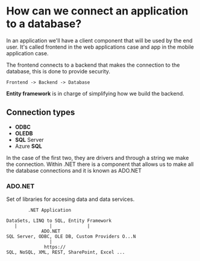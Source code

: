 # How can we connect an application to a database?

In an application we'll have a client component that will be used by the end user. It's called frontend in the web applications case and app in the mobile application case.

The frontend connects to a backend that makes the connection to the database, this is done to provide security.

```
Frontend -> Backend -> Database
```

**Entity framework** is in charge of simplifying how we build the backend.

## Connection types

* **ODBC**
* **OLEDB**
* **SQL** Server
* Azure **SQL**

In the case of the first two, they are drivers and through a string we make the connection. Within .NET there is a component that allows us to make all the database connections and it is known as ADO.NET

### ADO.NET

Set of libraries for accesing data and data services.

```
        .NET Application

DataSets, LINQ to SQL, Entity Framework
   |            |             |
             ADO.NET
SQL Server, ODBC, OLE DB, Custom Providers O...N
                |
              https://
SQL, NoSQL, XML, REST, SharePoint, Excel ...
```